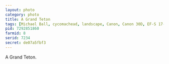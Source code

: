 ```yaml
---
layout: photo
category: photo
title: A Grand Teton
tags: [Michael Ball, cycomachead, landscape, Canon, Canon 30D, EF-S 17-85, Grand Teton, Snake River, Grand Tetons, Wyoming, GTNP, Grand Teton National Park, National Park, mountains, river, water, trees, summer, Snake, nature Backup National Park]
pid: 7292851860
farmid: 8
serid: 7234
secret: de07a5fbf3
---
```


A Grand Teton.